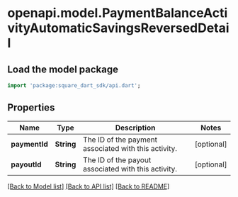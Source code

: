 # openapi.model.PaymentBalanceActivityAutomaticSavingsReversedDetail

## Load the model package
```dart
import 'package:square_dart_sdk/api.dart';
```

## Properties
Name | Type | Description | Notes
------------ | ------------- | ------------- | -------------
**paymentId** | **String** | The ID of the payment associated with this activity. | [optional] 
**payoutId** | **String** | The ID of the payout associated with this activity. | [optional] 

[[Back to Model list]](../README.md#documentation-for-models) [[Back to API list]](../README.md#documentation-for-api-endpoints) [[Back to README]](../README.md)


